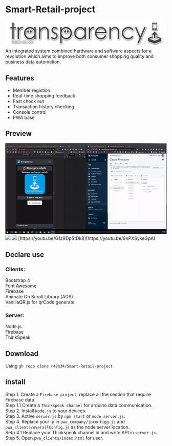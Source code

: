 # Smart-Retail-project
<img src="https://github.com/r48n34/Smart-Retail-project/blob/main/imgg/loasdgo-2.png" />
An integrated system combined hardware and software aspects for a revolution which aims to
improve both consumer shopping quality and business data automation.  

## Features
* Member registion
* Real-time shopping feedback
* Fast check out
* Transaction history checking
* Console control
* PWA base

## Preview
<img src="https://github.com/r48n34/Smart-Retail-project/blob/main/imgg/reg.gif" />
<img src="https://github.com/r48n34/Smart-Retail-project/blob/main/imgg/cart.gif" />
<img src="https://github.com/r48n34/Smart-Retail-project/blob/main/imgg/his.gif" />   
[https://youtu.be/G1z9DpStDk8](https://youtu.be/9nPXSykeGpA)     


## Declare use
### Clients:  
Bootstrap 4  
Font Awesome  
Firebase   
Animate On Scroll Library (AOS)  
VanillaQR.js for qrCode generate
### Server:  
Node.js  
Firebase  
ThinkSpeak

## Download
Using `gh repo clone r48n34/Smart-Retail-project`  

## install
Step 1. Create a `Firebase project`, replace all the section that require Firebase data.  
Step 1.1 Create a `Thinkspeak channel` for arduino data communication.  
Step 2. Install `Node.js` to your devices.   
Step 3. Active `server.js` by `npm start` or `node server.js`.  
Step 4. Replace your ip in `pwa_company/ipconfigg.js` and `pwa_clients/overallConfig.js` as the node server location.  
Setp 4.1 Replace your Thinkspeak channel id and write API in `server.js`.  
Step 5. Open `pwa_clients/index.html` for user.  

